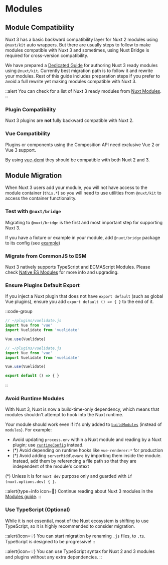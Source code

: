 # Modules

## Module Compatibility

Nuxt 3 has a basic backward compatibility layer for Nuxt 2 modules using `@nuxt/kit` auto wrappers. But there are usually steps to follow to make modules compatible with Nuxt 3 and sometimes, using Nuxt Bridge is required for cross-version compatibility.

We have prepared a [Dedicated Guide](/guide/going-further/modules) for authoring Nuxt 3 ready modules using `@nuxt/kit`. Currently best migration path is to follow it and rewrite your modules. Rest of this guide includes preparation steps if you prefer to avoid a full rewrite yet making modules compatible with Nuxt 3.

::alert
You can check for a list of Nuxt 3 ready modules from [Nuxt Modules](https://modules.nuxtjs.org/?version=3.x).
::

### Plugin Compatibility

Nuxt 3 plugins are **not** fully backward compatible with Nuxt 2.

### Vue Compatibility

Plugins or components using the Composition API need exclusive Vue 2 or Vue 3 support.

By using [vue-demi](https://github.com/vueuse/vue-demi) they should be compatible with both Nuxt 2 and 3.

## Module Migration

When Nuxt 3 users add your module, you will not have access to the module container (`this.*`) so you will need to use utilities from `@nuxt/kit` to access the container functionality.

### Test with `@nuxt/bridge`

Migrating to `@nuxt/bridge` is the first and most important step for supporting Nuxt 3.

If you have a fixture or example in your module, add `@nuxt/bridge` package to its config (see [example](/bridge#update-nuxtconfig))

### Migrate from CommonJS to ESM

Nuxt 3 natively supports TypeScript and ECMAScript Modules. Please check [Native ES Modules](/guide/going-further/esm) for more info and upgrading.

### Ensure Plugins Default Export

If you inject a Nuxt plugin that does not have `export default` (such as global Vue plugins), ensure you add `export default () => { }` to the end of it.

::code-group

```js [Before]
// ~/plugins/vuelidate.js
import Vue from 'vue'
import Vuelidate from 'vuelidate'

Vue.use(Vuelidate)
```

```js [After]
// ~/plugins/vuelidate.js
import Vue from 'vue'
import Vuelidate from 'vuelidate'

Vue.use(Vuelidate)

export default () => { }
```

::

### Avoid Runtime Modules

With Nuxt 3, Nuxt is now a build-time-only dependency, which means that modules shouldn't attempt to hook into the Nuxt runtime.

Your module should work even if it's only added to [`buildModules`](/guide/directory-structure/nuxt.config#buildmodules) (instead of `modules`). For example:

- Avoid updating `process.env` within a Nuxt module and reading by a Nuxt plugin; use [`runtimeConfig`](/guide/directory-structure/nuxt.config#publicruntimeconfig) instead.
- (*) Avoid depending on runtime hooks like `vue-renderer:*` for production
- (*) Avoid adding `serverMiddleware` by importing them inside the module. Instead, add them by referencing a file path so that they are independent of the module's context

(*) Unless it is for `nuxt dev` purpose only and guarded with `if (nuxt.options.dev) { }`.

::alert{type=info icon=🔎}
Continue reading about Nuxt 3 modules in the [Modules guide](/guide/going-further/modules).
::

### Use TypeScript (Optional)

While it is not essential, most of the Nuxt ecosystem is shifting to use TypeScript, so it is highly recommended to consider migration.

::alert{icon=💡}
You can start migration by renaming `.js` files, to `.ts`. TypeScript is designed to be progressive!
::

::alert{icon=💡}
You can use TypeScript syntax for Nuxt 2 and 3 modules and plugins without any extra dependencies.
::

